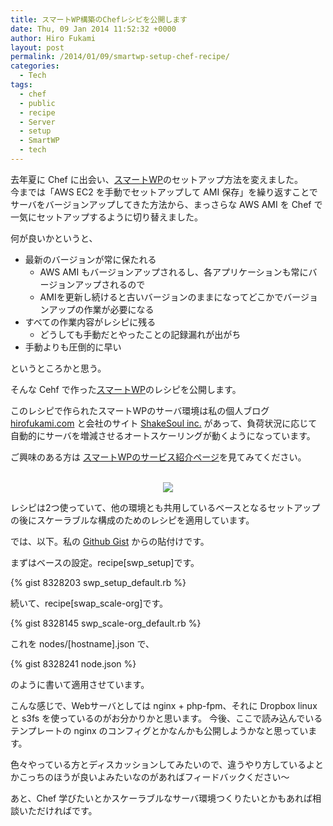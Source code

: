 ```yaml
---
title: スマートWP構築のChefレシピを公開します
date: Thu, 09 Jan 2014 11:52:32 +0000
author: Hiro Fukami
layout: post
permalink: /2014/01/09/smartwp-setup-chef-recipe/
categories:
  - Tech
tags:
  - chef
  - public
  - recipe
  - Server
  - setup
  - SmartWP
  - tech
---
```

去年夏に Chef に出会い、[スマートWP][1]のセットアップ方法を変えました。  
<img src="http://docs.opscode.com/chef/_static/opscode_chef_html_logo.png?w=830" alt="" data-recalc-dims="1" />  
今までは「AWS EC2 を手動でセットアップして AMI 保存」を繰り返すことでサーバをバージョンアップしてきた方法から、まっさらな AWS AMI を Chef で一気にセットアップするように切り替えました。

何が良いかというと、

*   最新のバージョンが常に保たれる 
    *   AWS AMI もバージョンアップされるし、各アプリケーションも常にバージョンアップされるので
    *   AMIを更新し続けると古いバージョンのままになってどこかでバージョンアップの作業が必要になる
*   すべての作業内容がレシピに残る 
    *   どうしても手動だとやったことの記録漏れが出がち
*   手動よりも圧倒的に早い

というところかと思う。

そんな Cehf で作った[スマートWP][1]のレシピを公開します。

このレシピで作られたスマートWPのサーバ環境は私の個人ブログ [hirofukami.com][2] と会社のサイト [ShakeSoul inc.][3] があって、負荷状況に応じて自動的にサーバを増減させるオートスケーリングが動くようになっています。

ご興味のある方は [スマートWPのサービス紹介ページ][1]を見てみてください。

<center>
  <br /> <a href="http://www.shakesoul.net/smartwp"><img src="http://www.shakesoul.net/wp-content/uploads/2013/05/SmartWP-Scale-h300.png?resize=327%2C180" class="alignnone" data-recalc-dims="1" /></a><br />
</center>

<!--more-->

レシピは2つ使っていて、他の環境とも共用しているベースとなるセットアップの後にスケーラブルな構成のためのレシピを適用しています。

では、以下。私の [Github Gist][4] からの貼付けです。

まずはベースの設定。recipe[swp_setup]です。 

{% gist 8328203 swp_setup_default.rb %}


続いて、recipe[swap_scale-org]です。

{% gist 8328145 swp_scale-org_default.rb %}

これを nodes/[hostname].json で、

{% gist 8328241 node.json %}

のように書いて適用させています。

こんな感じで、Webサーバとしては nginx + php-fpm、それに Dropbox linux と s3fs を使っているのがお分かりかと思います。 今後、ここで読み込んでいるテンプレートの nginx のコンフィグとかなんかも公開しようかなと思っています。

色々やっている方とディスカッションしてみたいので、違うやり方しているよとかこっちのほうが良いよみたいなのがあればフィードバックください〜

あと、Chef 学びたいとかスケーラブルなサーバ環境つくりたいとかもあれば相談いただければです。

 [1]: http://www.shakesoul.net/smartwp
 [2]: http://hirofukami.com
 [3]: http://www.shakesoul.net
 [4]: https://gist.github.com/d-sea